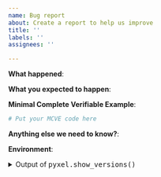```yaml
---
name: Bug report
about: Create a report to help us improve
title: ''
labels: ''
assignees: ''

---
```


<!-- Please include a self-contained copy-pastable example that generates the issue if possible.

Please be concise with code posted. See guidelines below on how to provide a good bug report:

- Craft Minimal Bug Reports: http://matthewrocklin.com/blog/work/2018/02/28/minimal-bug-reports
- Minimal Complete Verifiable Examples: https://stackoverflow.com/help/mcve

Bug reports that follow these guidelines are easier to diagnose, and so are often handled much more quickly.
-->

**What happened**:

**What you expected to happen**:

**Minimal Complete Verifiable Example**:

```python
# Put your MCVE code here
```

**Anything else we need to know?**:

**Environment**:

<details><summary>Output of <tt>pyxel.show_versions()</tt></summary>

<!-- Paste the output here pyxel.show_versions() here -->


</details>